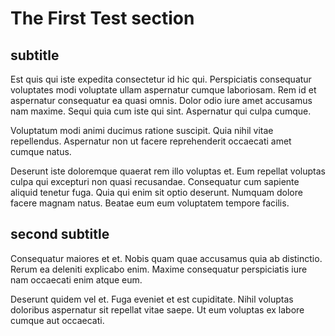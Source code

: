 # The First Test section

## subtitle

Est quis qui iste expedita consectetur id hic qui. Perspiciatis consequatur voluptates modi voluptate ullam aspernatur cumque laboriosam. Rem id et aspernatur consequatur ea quasi omnis. Dolor odio iure amet accusamus nam maxime. Sequi quia cum iste qui sint. Aspernatur qui culpa cumque.

Voluptatum modi animi ducimus ratione suscipit. Quia nihil vitae repellendus. Aspernatur non ut facere reprehenderit occaecati amet cumque natus.

Deserunt iste doloremque quaerat rem illo voluptas et. Eum repellat voluptas culpa qui excepturi non quasi recusandae. Consequatur cum sapiente aliquid tenetur fuga. Quia qui enim sit optio deserunt. Numquam dolore facere magnam natus. Beatae eum eum voluptatem tempore facilis.

## second subtitle

Consequatur maiores et et. Nobis quam quae accusamus quia ab distinctio. Rerum ea deleniti explicabo enim. Maxime consequatur perspiciatis iure nam occaecati enim atque eum.

Deserunt quidem vel et. Fuga eveniet et est cupiditate. Nihil voluptas doloribus aspernatur sit repellat vitae saepe. Ut eum voluptas ex labore cumque aut occaecati.

